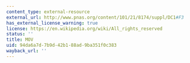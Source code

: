 ```yaml
---
content_type: external-resource
external_url: http://www.pnas.org/content/101/21/8174/suppl/DC1#F3
has_external_license_warning: true
license: https://en.wikipedia.org/wiki/All_rights_reserved
status: ''
title: MOV
uid: 94da6a7d-7b9d-42b1-88ad-9ba351f0c383
wayback_url: ''
---
```

